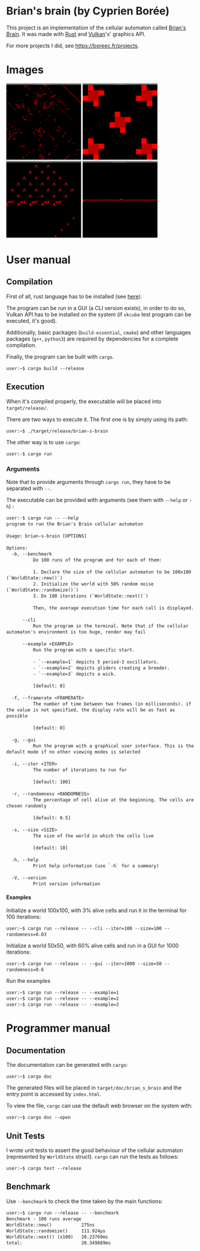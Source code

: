 # Brian's brain (by Cyprien Borée)

This project is an implementation of the cellular automaton called 
[Brian's Brain](https://en.wikipedia.org/wiki/Brian%27s_Brain). It was made  with 
[Rust](https://en.wikipedia.org/wiki/Rust_(programming_language)) and 
[Vulkan](https://en.wikipedia.org/wiki/Vulkan)'s' graphics API.

For more projects I did, see https://boreec.fr/projects.
# Images

<img src="img/ca.png" alt="Cellular Automaton" width="200"/>
<img src="img/ca_example1.png" alt="Example #1" width="200"/>
<img src="img/ca_example2.png" alt="Example #2" width="200"/>
<img src="img/ca_example3.png" alt="Example #3" width="200"/>

# User manual

## Compilation

First of all, rust language has to be installed (see [here](https://www.rust-lang.org/tools/install)).

The program can be run in a GUI (a CLI version exists), in order to do so, Vulkan API has to be 
installed on the system (if `vkcube` test program can be executed, it's good).

Additionally, basic packages (`build-essential`, `cmake`) and other languages packages (`g++`, `python3`)
are required by dependencies for a complete compilation.

Finally, the program can be built with `cargo`.
```console
user:~$ cargo build --release 
```

## Execution

When it's compiled properly, the executable will be placed into `target/release/`.

There are two ways to execute it. The first one is by simply using its path:

```console
user:~$ ./target/release/brian-s-brain
```

The other way is to use `cargo`:

```console
user:-$ cargo run
```

### Arguments

Note that to provide arguments through `cargo run`, they have to be separated with `--`.

The executable can be provided with arguments (see them with `--help` or `-h`) :

```console
user:-$ cargo run -- --help
program to run the Brian's Brain cellular automaton

Usage: brian-s-brain [OPTIONS]

Options:
  -b, --benchmark
          Do 100 runs of the program and for each of them:
          
          1. Declare the size of the cellular automaton to be 100x100 (`WorldState::new()`)
          2. Initialize the world with 50% random noise (`WorldState::randomize()`)
          3. Do 100 iterations (`WorldState::next()`)
          
          Then, the average execution time for each call is displayed.

      --cli
          Run the program in the terminal. Note that if the cellular automaton's environment is too huge, render may fail

      --example <EXAMPLE>
          Run the program with a specific start.
          
          - `--example=1` depicts 5 period-3 oscillators.
          - `--example=2` depicts gliders creating a breeder.
          - `--example=3` depicts a wick.
          
          [default: 0]

  -f, --framerate <FRAMERATE>
          The number of time between two frames (in milliseconds). if the value is not specified, the display rate will be as fast as possible
          
          [default: 0]

  -g, --gui
          Run the program with a graphical user interface. This is the default mode if no other viewing modes is selected

  -i, --iter <ITER>
          The number of iterations to run for
          
          [default: 100]

  -r, --randomness <RANDOMNESS>
          The percentage of cell alive at the beginning. The cells are chosen randomly
          
          [default: 0.5]

  -s, --size <SIZE>
          The size of the world in which the cells live
          
          [default: 10]

  -h, --help
          Print help information (use `-h` for a summary)

  -V, --version
          Print version information
```
#### Examples

Initialize a world 100x100, with 3% alive cells and run it in the terminal 
for 100 iterations:

```console
user:~$ cargo run --release -- --cli --iter=100 --size=100 --randomness=0.03
```

Initialize a world 50x50, with 60% alive cells and run in a GUI for 1000 iterations:

```console
user:~$ cargo run --release -- --gui --iter=1000 --size=50 --randomness=0.6
```

Run the examples

```console
user:~$ cargo run --release -- --example=1
user:~$ cargo run --release -- --example=2
user:~$ cargo run --release -- --example=3
```
        

# Programmer manual

## Documentation

The documentation can be generated with `cargo`:

```console
user:~$ cargo doc
```

The generated files will be placed in `target/doc/brian_s_brain` and the entry point is accessed by `index.html`.

To view the file, `cargo` can use the default web browser on the system with:

```console
user:~$ cargo doc --open
```

## Unit Tests

I wrote unit tests to assert the good behaviour of the cellular automaton (represented by `WorldState` struct). 
`cargo` can run the tests as follows:

```console
user:~$ cargo test --release
```

## Benchmark

Use `--benchmark` to check the time taken by the main functions:

```console
user:~$ cargo run --release -- --benchmark
Benchmark - 100 runs average
WorldState::new()        	275ns
WorldState::randomize()  	111.924µs
WorldState::next() (x100)	20.23769ms
total:                   	20.349889ms
```